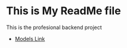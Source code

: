 # This is My ReadMe file

This is the profesional backend project
- [Models Link](https://app.eraser.io/workspace/bLYBCCsSKYoRDapqJuB0?origin=share)